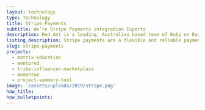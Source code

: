 ```yaml
---
layout: technology
type: Technology
title: Stripe Payments
subtitle: We’re Stripe Payments integration Experts
description: Red Ant is a leading, Australian based team of Ruby on Rails Developers. We’ve worked with hundreds of companies and startups to integrate their apps with Stripe Payments.
listing_description: Stripe payments are a flexible and reliable payment gateway for online transactions. Stripe is easy to install, scalable and highly reliable. We have used Stripe in many e-commerce platforms including our very own <a href="/ruby-on-rails-code-review/">Red Ant Code Review</a>.
slug: stripe-payments
projects:
  - matrix-education
  - mentored
  - tribe-influencer-marketplace
  - momentum
  - project-summary-tool
image: '/assets/uploads/2019/stripe.png'
how_title:
how_bulletpoints:
---
```

